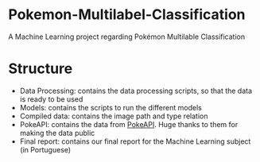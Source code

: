 # Pokemon-Multilabel-Classification
A Machine Learning project regarding Pokémon Multilable Classification

# Structure
+ Data Processing: contains the data processing scripts, so that the data is ready to be used
+ Models: contains the scripts to run the different models
+ Compiled data: contains the image path and type relation
+ PokeAPI: contains the data from [PokeAPI](https://github.com/PokeAPI/pokeapi). Huge thanks to them for making the data public
+ Final report: contains our final report for the Machine Learning subject (in Portuguese)

